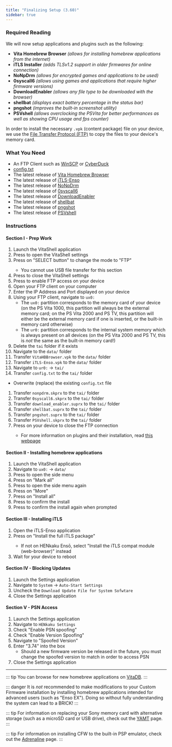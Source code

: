 ```yaml
---
title: "Finalizing Setup (3.60)"
sidebar: true
---
```


### Required Reading

We will now setup applications and plugins such as the following:

+  **Vita Homebrew Browser** *(allows for installing homebrew applications from the internet)*
+  **iTLS Installer** *(adds TLSv1.2 support in older firmwares for online connection)*
+  **NoNpDrm** *(allows for encrypted games and applications to be used)*
+  **0syscall6** *(allows using games and applications that require higher firmware versions)*
+  **DownloadEnabler** *(allows any file type to be downloaded with the browser)*
+  **shellbat** *(displays exact battery percentage in the status bar)*
+  **pngshot** *(improves the built-in screenshot utility)*
+  **PSVshell** *(allows overclocking the PSVita for better performances as well as showing CPU usage and fps counter)*

In order to install the necessary `.vpk` (content package) file on your device, we use the [File Transfer Protocol (FTP)](https://wikipedia.org/wiki/File_Transfer_Protocol) to copy the files to your device's memory card.

### What You Need

* An FTP Client such as [WinSCP](https://winscp.net/) or [CyberDuck](https://cyberduck.io/)
* [config.txt](/assets/files/config.txt)
* The latest release of [Vita Homebrew Browser](https://github.com/devnoname120/vhbb/releases/latest/)
* The latest release of [iTLS-Enso](https://github.com/SKGleba/iTLS-Enso/releases/latest/)
* The latest release of [NoNpDrm](https://github.com/TheOfficialFloW/NoNpDrm/releases/latest)
* The latest release of [0syscall6](https://github.com/SKGleba/0syscall6/releases/latest)
* The latest release of [DownloadEnabler](https://github.com/TheOfficialFloW/VitaTweaks/releases/tag/DownloadEnabler)
* The latest release of [shellbat](https://github.com/nowrep/vita-shellbat/releases/latest)
* The latest release of [pngshot](https://github.com/xyzz/pngshot/releases/latest)
* The latest release of [PSVshell](https://github.com/Electry/PSVshell/releases/latest)

### Instructions

#### Section I - Prep Work

1. Launch the VitaShell application
1. Press <Btn btn="START" /> to open the VitaShell settings
1. Press <Btn btn="confirm" /> on "SELECT button" to change the mode to "FTP"
    + You cannot use USB file transfer for this section
1. Press <Btn btn="cancel" /> to close the VitaShell settings
1. Press <Btn btn="SELECT" /> to enable FTP access on your device
1. Open your FTP client on your computer
1. Enter the IP Address and Port displayed on your device
1. Using your FTP client, navigate to `ux0:`
    + The `ux0:` partition corresponds to the memory card of your device (on the PS Vita 1000, this partition will always be the external memory card; on the PS Vita 2000 and PS TV, this partition will either be the external memory card if one is inserted, or the built-in memory card otherwise)
    + The `ur0:` partition corresponds to the internal system memory which is always present on all devices (on the PS Vita 2000 and PS TV, this is *not* the same as the built-in memory card!)
1. Delete the `tai` folder if it exists
1. Navigate to the `data/` folder
1. Transfer `VitaHBBrowser.vpk` to the `data/` folder
1. Transfer `iTLS-Enso.vpk` to the `data/` folder
1. Navigate to `ur0:` -> `tai/`
1. Transfer `config.txt` to  the `tai/` folder
  + Overwrite (replace) the existing `config.txt` file
1. Transfer `nonpdrm.skprx` to the `tai/` folder
1. Transfer `0syscall6.skprx` to the `tai/` folder
1. Transfer `download_enabler.suprx` to the `tai/` folder
1. Transfer `shellbat.suprx` to the `tai/` folder
1. Transfer `pngshot.suprx` to the `tai/` folder
1. Transfer `PSVshell.skprx` to the `tai/` folder
1. Press <Btn btn="cancel" /> on your device to close the FTP connection
    + For more information on plugins and their installation, read [this webpage](https://samilops2.gitbook.io/vita-troubleshooting-guide/plugins-related-problem/error-when-using-autoplugin)

#### Section II - Installing homebrew applications

1. Launch the VitaShell application
1. Navigate to `ux0:` -> `data/`
1. Press <Btn btn="triangle" /> to open the side menu
1. Press <Btn btn="confirm" /> on "Mark all"
1. Press <Btn btn="triangle" /> to open the side menu again
1. Press <Btn btn="confirm" /> on "More"
1. Press <Btn btn="confirm" /> on "Install all"
1. Press <Btn btn="confirm" /> to confirm the install
1. Press <Btn btn="confirm" /> to confirm the install again when prompted

#### Section III - Installing iTLS

1. Open the iTLS-Enso application
1. Press <Btn btn="cross" /> on "Install the full iTLS package"
    + If not on HENkaku Ensō, select "Install the iTLS compat module (web-browser)" instead
1. Wait for your device to reboot

#### Section IV - Blocking Updates

1. Launch the Settings application
1. Navigate to `System` -> `Auto-Start Settings`
1. Uncheck the `Download Update File for System Sofwtare`
1. Close the Settings application

#### Section V - PSN Access

1. Launch the Settings application
1. Navigate to `HENkaku Settings`
1. Check "Enable PSN spoofing"
1. Check "Enable Version Spoofing"
1. Navigate to "Spoofed Version"
1. Enter "3.74" into the box
    + Should a new firmware version be released in the future, you must change the spoofed version to match in order to access PSN
1. Close the Settings application

___

::: tip
You can browse for new homebrew applications on [VitaDB](https://vitadb.rinnegatamante.it/).
:::

::: danger
It is *not* recommended to make modifications to your Custom Firmware installation by installing homebrew applications intended for advanced users (such as "Enso EX"). Doing so without fully understanding the system can lead to a BRICK!
:::

::: tip
For information on replacing your Sony memory card with alternative storage (such as a microSD card or USB drive), check out the [YAMT](yamt) page.
:::

::: tip
For information on installing CFW to the built-in PSP emulator, check out the [Adrenaline](adrenaline) page.
:::
